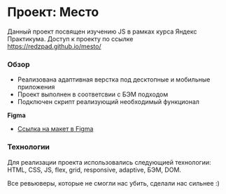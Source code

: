 # Проект: Место
Данный проект посвящен изучению JS в рамках курса Яндекс Практикума.
Доступ к проекту по ссылке https://redzpad.github.io/mesto/

### Обзор

* Реализована адаптивная верстка под десктопные и мобильные приложения
* Проект выполнен в соответсвии с БЭМ подходом
* Подключен скрипт реализующий необходимый функционал

**Figma**

* [Ссылка на макет в Figma](https://www.figma.com/file/2cn9N9jSkmxD84oJik7xL7/JavaScript.-Sprint-4?node-id=0%3A1)

### Технологии

Для реализации проекта использовались следующией технологии: HTML, CSS, JS, flex, grid, responsive, adaptive, БЭМ, DOM.

Все ревьюверы, которые не смогли нас убить, сделали нас сильнее :)
